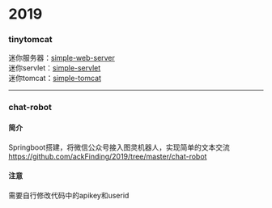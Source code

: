 # 2019

###  tinytomcat
迷你服务器：[simple-web-server](https://github.com/ackFinding/2019/tree/master/tinytomcat/simple-web-server)  
迷你servlet：[simple-servlet](https://github.com/ackFinding/2019/tree/master/tinytomcat/simple-servlet)  
迷你tomcat：[simple-tomcat](https://github.com/ackFinding/2019/tree/master/tinytomcat/simple-tomcat)  
****
### chat-robot
#### 简介
Springboot搭建，将微信公众号接入图灵机器人，实现简单的文本交流   
https://github.com/ackFinding/2019/tree/master/chat-robot
#### 注意
需要自行修改代码中的apikey和userid
